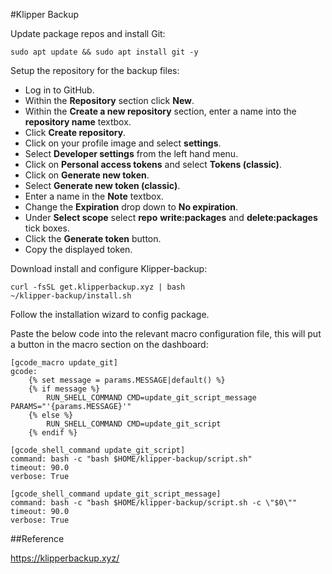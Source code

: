 #Klipper Backup


Update package repos and install Git:
```
sudo apt update && sudo apt install git -y
```
Setup the repository for the backup files:
- Log in to GitHub.
- Within the **Repository** section click **New**.
- Within the **Create a new repository** section, enter a name into the **repository name** textbox.
- Click **Create repository**.
- Click on your profile image and select **settings**.
- Select **Developer settings** from the left hand menu.
- Click on **Personal access tokens** and select **Tokens (classic)**.
- Click on **Generate new token**.
- Select **Generate new token (classic)**.
- Enter a name in the **Note** textbox.
- Change the **Expiration** drop down to **No expiration**.
- Under **Select scope** select **repo** **write:packages** and **delete:packages** tick boxes.
- Click the **Generate token** button.
- Copy the displayed token.

Download install and configure Klipper-backup:
```
curl -fsSL get.klipperbackup.xyz | bash
~/klipper-backup/install.sh
```
Follow the installation wizard to config package.

Paste the below code into the relevant macro configuration file, this will put a button in the macro section on the dashboard:
```
[gcode_macro update_git]
gcode:
    {% set message = params.MESSAGE|default() %}
    {% if message %}
        RUN_SHELL_COMMAND CMD=update_git_script_message PARAMS="'{params.MESSAGE}'"
    {% else %}
        RUN_SHELL_COMMAND CMD=update_git_script
    {% endif %}

[gcode_shell_command update_git_script]
command: bash -c "bash $HOME/klipper-backup/script.sh"
timeout: 90.0
verbose: True

[gcode_shell_command update_git_script_message]
command: bash -c "bash $HOME/klipper-backup/script.sh -c \"$0\""
timeout: 90.0
verbose: True
```

##Reference

https://klipperbackup.xyz/
